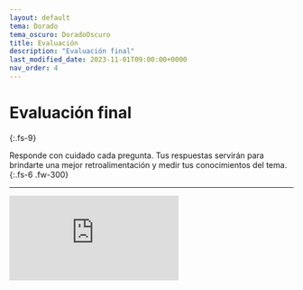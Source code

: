 ```yaml
---
layout: default
tema: Dorado
tema_oscuro: DoradoOscuro
title: Evaluación
description: "Evaluación final"
last_modified_date: 2023-11-01T09:00:00+0000
nav_order: 4
---
```


# Evaluación <span class="deg-sitio deg-sitio-texto">final</span><i class="jpa-anim-rel-nerd_face jpa-2em"></i>
{:.fs-9}

Responde con cuidado cada pregunta. Tus respuestas servirán para brindarte una mejor retroalimentación y medir tus conocimientos del tema.
{:.fs-6 .fw-300}

---

<div class="marco-1-1"><iframe class="adaptable" src="https://docs.google.com/forms/d/e/1FAIpQLSf0QC0nmpw3G8ntissd_BUbEAfC8M6ive2Vxa5D-kPK1Ifa9g/viewform?embedded=true" frameborder="0" marginheight="0" marginwidth="0">Cargando…</iframe></div>